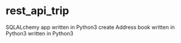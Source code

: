 # rest_api_trip
SQLALchemy app written in Python3 create Address book written in Python3 written in Python3

